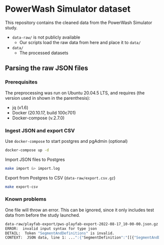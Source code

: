# PowerWash Simulator dataset

This repository contains the cleaned data from the PowerWash Simulator study.

- `data-raw/` is not publicly available
  - Our scripts load the raw data from here and place it to `data/`
- `data/`
  - The processed datasets

## Parsing the raw JSON files

### Prerequisites

The preprocessing was run on Ubuntu 20.04.5 LTS, and requires (the version used in shown in the parenthesis):

- jq (v1.6)
- Docker (20.10.17, build 100c701)
- Docker-compose (v.2.7.0)

### Ingest JSON and export CSV

Use `docker-compose` to start postgres and pgAdmin (optional)

```bash
docker-compose up -d
```

Import JSON files to Postgres

```bash
make import &> import.log
```

Export from Postgres to CSV (`data-raw/export.csv.gz`)

```bash
make export-csv
```

### Known problems

One file will throw an error. This can be ignored, since it only includes test data from before the study launched.

```bash
data-raw/playfab-export/pws-playfab-export-2022-08-17_10-00-00.json.gz
ERROR:  invalid input syntax for type json
DETAIL:  Token "SegmentAndDefinitions" is invalid.
CONTEXT:  JSON data, line 1: ...":{"SegmentDefinition":"[[{"SegmentAndDefinitions...
```
